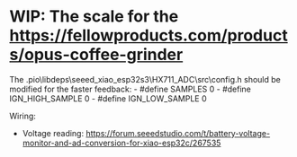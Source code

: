 # WIP: The scale for the https://fellowproducts.com/products/opus-coffee-grinder

The .pio\libdeps\seeed_xiao_esp32s3\HX711_ADC\src\config.h should be modified for the faster feedback:
    - #define SAMPLES 0
    - #define IGN_HIGH_SAMPLE 0
    - #define IGN_LOW_SAMPLE 0

Wiring:
- Voltage reading: https://forum.seeedstudio.com/t/battery-voltage-monitor-and-ad-conversion-for-xiao-esp32c/267535
